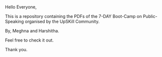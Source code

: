 Hello Everyone,

This is a repository containing the PDFs of the 7-DAY Boot-Camp on Public-Speaking organised by the UpSKill Community. 

By,
Meghna and Harshitha.

Feel free to check it out.

Thank you. 

